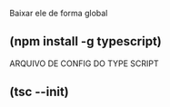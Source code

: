 Baixar ele de forma global 

(npm install -g typescript)
---------------------------------------
ARQUIVO DE CONFIG DO TYPE SCRIPT

(tsc --init)
----------------------------------------